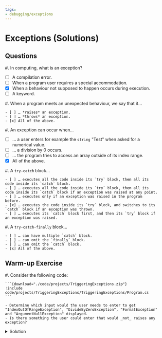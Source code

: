 ```yaml
---
tags:
- debugging/exceptions
---
```


# Exceptions (Solutions)

## Questions

#. In computing, what is an exception?

  - [ ] A compilation error.
  - [ ] When a program user requires a special accommodation.
  - [x] When a behaviour not supposed to happen occurs during execution.
  - [ ] A keyword.

#. When a program meets an unexpected behaviour, we say that it…

    - [ ] … *raises* an exception.
    - [ ] … *throws* an exception.
    - [x] All of the above.

#. An exception can occur when…

  - [ ] … a user enters for example the `string` "Test" when asked for a numerical value.
  - [ ] … a division by 0 occurs.
  - [ ] … the program tries to access an array outside of its index range.
  - [x] All of the above.

#. A `try-catch` block…

    - [ ] … executes all the code inside its `try` block, then all its code inside its `catch` block.
    - [ ] … executes all the code inside its `try` block, then all its code inside its `catch` block if an exception was raised at any point.
    - [ ] … executes only if an exception was raised in the program before.
    - [x] … executes the code inside its `try` block, and switches to its `catch` block if an exception was thrown.
    - [ ] … executes its `catch` block first, and then its `try` block if an exception was raised.

#. A `try-catch-finally` block…

    - [ ] … can have multiple `catch` block.
    - [ ] … can omit the `finally` block.
    - [ ] … can omit the `catch` block.
    - [x] All of the above.

## Warm-up Exercise

#. Consider the following code:

	```{download="./code/projects/TriggeringExceptions.zip"}
    !include code/projects/TriggeringExceptions/TriggeringExceptions/Program.cs
	```

    - Determine which input would the user needs to enter to get "IndexOutOfRangeException", "DivideByZeroException", "FormatException" and "ArgumentNullException" displayed.
    - Is there something the user could enter that would _not_ raises any exception?

<details><summary>Solution</summary>

Exception | Input
--- | ---
"IndexOutOfRangeException" | Any number greater than 2.
"DivideByZeroException" | 1
"FormatException" | Any string that is not a number (for example, "Test")
"ArgumentNullException" | A `null` string (ctrl + d on linux, ctrl + z on windows)

Entering 0 would not raise any exception.
</details>
